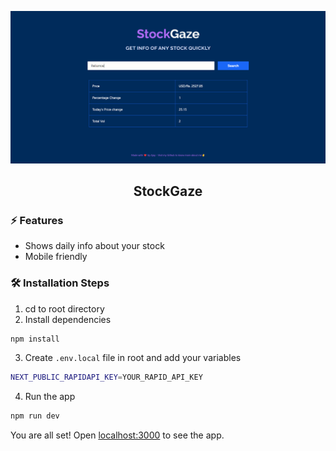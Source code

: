 ![Cover Photo](https://github.com/ajayp1717/StockGaze/blob/master/assets/cover.png)

<div align="center">
	<h2>StockGaze</h2>
</div>


### ⚡️ Features

- Shows daily info about your stock
- Mobile friendly


### 🛠️ Installation Steps

1. cd to root directory
2. Install dependencies

```bash
npm install
```

3. Create `.env.local` file in root and add your variables

```bash
NEXT_PUBLIC_RAPIDAPI_KEY=YOUR_RAPID_API_KEY
```

4. Run the app

```bash
npm run dev
```

You are all set! Open [localhost:3000](http://localhost:3000/) to see the app.
